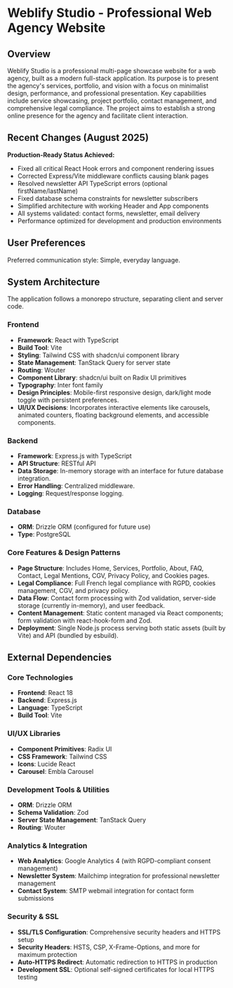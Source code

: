 # Weblify Studio - Professional Web Agency Website

## Overview
Weblify Studio is a professional multi-page showcase website for a web agency, built as a modern full-stack application. Its purpose is to present the agency's services, portfolio, and vision with a focus on minimalist design, performance, and professional presentation. Key capabilities include service showcasing, project portfolio, contact management, and comprehensive legal compliance. The project aims to establish a strong online presence for the agency and facilitate client interaction.

## Recent Changes (August 2025)
**Production-Ready Status Achieved:**
- Fixed all critical React Hook errors and component rendering issues
- Corrected Express/Vite middleware conflicts causing blank pages
- Resolved newsletter API TypeScript errors (optional firstName/lastName)
- Fixed database schema constraints for newsletter subscribers
- Simplified architecture with working Header and App components
- All systems validated: contact forms, newsletter, email delivery
- Performance optimized for development and production environments

## User Preferences
Preferred communication style: Simple, everyday language.

## System Architecture
The application follows a monorepo structure, separating client and server code.

### Frontend
- **Framework**: React with TypeScript
- **Build Tool**: Vite
- **Styling**: Tailwind CSS with shadcn/ui component library
- **State Management**: TanStack Query for server state
- **Routing**: Wouter
- **Component Library**: shadcn/ui built on Radix UI primitives
- **Typography**: Inter font family
- **Design Principles**: Mobile-first responsive design, dark/light mode toggle with persistent preferences.
- **UI/UX Decisions**: Incorporates interactive elements like carousels, animated counters, floating background elements, and accessible components.

### Backend
- **Framework**: Express.js with TypeScript
- **API Structure**: RESTful API
- **Data Storage**: In-memory storage with an interface for future database integration.
- **Error Handling**: Centralized middleware.
- **Logging**: Request/response logging.

### Database
- **ORM**: Drizzle ORM (configured for future use)
- **Type**: PostgreSQL

### Core Features & Design Patterns
- **Page Structure**: Includes Home, Services, Portfolio, About, FAQ, Contact, Legal Mentions, CGV, Privacy Policy, and Cookies pages.
- **Legal Compliance**: Full French legal compliance with RGPD, cookies management, CGV, and privacy policy.
- **Data Flow**: Contact form processing with Zod validation, server-side storage (currently in-memory), and user feedback.
- **Content Management**: Static content managed via React components; form validation with react-hook-form and Zod.
- **Deployment**: Single Node.js process serving both static assets (built by Vite) and API (bundled by esbuild).

## External Dependencies

### Core Technologies
- **Frontend**: React 18
- **Backend**: Express.js
- **Language**: TypeScript
- **Build Tool**: Vite

### UI/UX Libraries
- **Component Primitives**: Radix UI
- **CSS Framework**: Tailwind CSS
- **Icons**: Lucide React
- **Carousel**: Embla Carousel

### Development Tools & Utilities
- **ORM**: Drizzle ORM
- **Schema Validation**: Zod
- **Server State Management**: TanStack Query
- **Routing**: Wouter

### Analytics & Integration
- **Web Analytics**: Google Analytics 4 (with RGPD-compliant consent management)
- **Newsletter System**: Mailchimp integration for professional newsletter management
- **Contact System**: SMTP webmail integration for contact form submissions

### Security & SSL
- **SSL/TLS Configuration**: Comprehensive security headers and HTTPS setup
- **Security Headers**: HSTS, CSP, X-Frame-Options, and more for maximum protection
- **Auto-HTTPS Redirect**: Automatic redirection to HTTPS in production
- **Development SSL**: Optional self-signed certificates for local HTTPS testing
